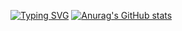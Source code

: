 <!---Пример кода-->
[![Typing SVG](https://readme-typing-svg.herokuapp.com?color=%2336BCF7&lines=DDTimofeev+GIT)](https://git.io/typing-svg)
[![Anurag's GitHub stats](https://github-readme-stats.vercel.app/api?username=DDTimofeev)](https://github.com/DDTimofeev/github-readme-stats)
